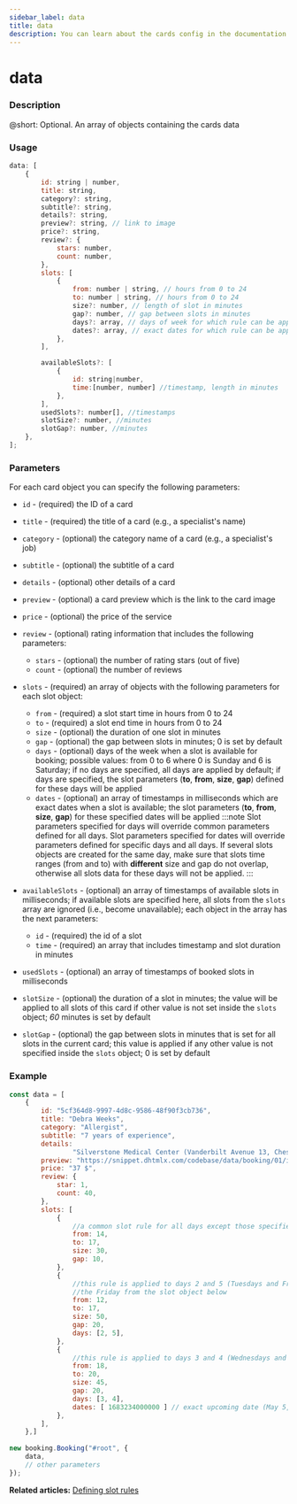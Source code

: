 ```yaml
---
sidebar_label: data
title: data
description: You can learn about the cards config in the documentation of the DHTMLX JavaScript Booking library. Browse developer guides and API reference, try out code examples and live demos, and download a free 30-day evaluation version of DHTMLX Booking.
---
```


# data

### Description

@short: Optional. An array of objects containing the cards data

### Usage

~~~jsx {}
data: [
	{
		id: string | number,
		title: string,
		category?: string,
		subtitle?: string,
		details?: string,
		preview?: string, // link to image
		price?: string,
		review?: {
			stars: number,
			count: number,
		},
		slots: [
			{
				from: number | string, // hours from 0 to 24
				to: number | string, // hours from 0 to 24
				size?: number, // length of slot in minutes
				gap?: number, // gap between slots in minutes
				days?: array, // days of week for which rule can be applied from 0 to 6
				dates?: array, // exact dates for which rule can be applied, timestamps
			}, 
		],

		availableSlots?: [
			{
				id: string|number,
				time:[number, number] //timestamp, length in minutes
			},
		],
		usedSlots?: number[], //timestamps
		slotSize?: number, //minutes
		slotGap?: number, //minutes
	}, 
];
~~~

### Parameters

For each card object you can specify the following parameters:

- `id` - (required) the ID of a card  
- `title` - (required) the title of a card (e.g., a specialist's name)
- `category` - (optional) the category name of a card (e.g., a specialist's job)
- `subtitle` - (optional) the subtitle of a card  
- `details` - (optional) other details of a card
- `preview` - (optional) a card preview which is the link to the card image
- `price` - (optional) the price of the service  
- `review` - (optional) rating information that includes the following parameters:  
  - `stars` - (optional) the number of rating stars (out of five)  
  - `count` - (optional) the number of reviews
- `slots` - (required) an array of objects with the following parameters for each slot object:
  - `from` - (required) a slot start time in hours from 0 to 24
  - `to` - (required) a slot end time in hours from 0 to 24
  - `size` - (optional) the duration of one slot in minutes 
  - `gap` - (optional) the gap between slots in minutes; 0 is set by default
  - `days` - (optional) days of the week when a slot is available for booking; possible values: from 0 to 6 where 0 is Sunday and 6 is Saturday; if no days are specified, all days are applied by default; if days are specified, the slot parameters (**to**, **from**, **size**, **gap**) defined for these days will be applied
  - `dates` - (optional) an array of timestamps in milliseconds which are exact dates when a slot is available; the slot parameters (**to**, **from**, **size**, **gap**) for these specified dates will be applied 
:::note
Slot parameters specified for days will override common parameters defined for all days. 
Slot parameters specified for dates will override parameters defined for specific days and all days. 
If several slots objects are created for the same day, make sure that slots time ranges (from and to) with **different** size and gap do not overlap, otherwise all slots data for these days will not be applied. 
:::

- `availableSlots` - (optional) an array of timestamps of available slots in milliseconds; if available slots are specified here, all slots from the `slots` array are ignored (i.e., become unavailable); each object in the array has the next parameters:
  - `id` - (required) the id of a slot
  - `time` - (required) an array that includes timestamp and slot duration in minutes
- `usedSlots` - (optional) an array of timestamps of booked slots in milliseconds
- `slotSize` - (optional) the duration of a slot in minutes; the value will be applied to all slots of this card if other value is not set inside the `slots` object; *60* minutes is set by default
- `slotGap` - (optional) the gap between slots in minutes that is set for all slots in the current card; this value is applied if any other value is not specified inside the `slots` object; 0 is set by default

### Example

~~~jsx 
const data = [
    {
        id: "5cf364d8-9997-4d8c-9586-48f90f3cb736",
        title: "Debra Weeks",
        category: "Allergist",
        subtitle: "7 years of experience",
        details: 
                "Silverstone Medical Center (Vanderbilt Avenue 13, Chestnut, New Zealand)",
        preview: "https://snippet.dhtmlx.com/codebase/data/booking/01/img/01.jpg",
        price: "37 $",
        review: {
            star: 1,
            count: 40,
        },
        slots: [
            {
                //a common slot rule for all days except those specified for the days and dates below
                from: 14,
                to: 17,
                size: 30,
                gap: 10,
            },
            {
                //this rule is applied to days 2 and 5 (Tuesdays and Fridays) except
                //the Friday from the slot object below
                from: 12,
                to: 17,
                size: 50,
                gap: 20,
                days: [2, 5],
            },
            {
                //this rule is applied to days 3 and 4 (Wednesdays and Thursdays) and exact date
                from: 18,
                to: 20,
                size: 45,
                gap: 20,
                days: [3, 4],
                dates: [ 1683234000000 ] // exact upcoming date (May 5, 2023, Friday)
            },
        ],
    },]
		
new booking.Booking("#root", {
	data,
	// other parameters
});
~~~

**Related articles:** [Defining slot rules](/guides/configuration#defining-slot-rules)
